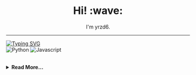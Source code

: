 <h1 align='center'> Hi! :wave:</h1>
<p align='center'>
I'm yrzd6.
</p>

-----

<p>
    <a href="https://git.io/typing-svg"><img src="https://readme-typing-svg.demolab.com?font=Fira+Code&weight=500&size=19&letterSpacing=-0.6px&duration=3400&pause=1000&color=000000&center=false%C2%A0%C2%A0%E5%81%87&vCenter=false%C2%A0%C2%A0%E5%81%87&repeat=true%C2%A0%C2%A0%E7%9C%9F&random=false%C2%A0%C2%A0%E5%81%87&width=300&lines=Programming+languages" alt="Typing SVG" /></a>
    <br>
    <img alt="Python" src="https://img.shields.io/badge/python-%233776AB.svg?&style=for-the-badge&logo=python&logoColor=white"/>
    <img alt="Javascript" src="https://img.shields.io/badge/javascript-ED1D25.svg?&style=for-the-badge&logo=javascript&logoColor=white"/>
</p>

<br>

<details>
<summary><strong>Read More...</strong></summary>
<br>
    
### The main thing I do

- Sinicization program.
- Write python scripts.
- Simple front-end development.
- Play Minecraft.

<br>

### My Personal Data

<p align = "center">
  <img src = "https://github-readme-stats.vercel.app/api?username=yrzd6&show_icons=true&theme=tokyonight&line_height=27">
  <img src = "https://github-readme-stats.vercel.app/api/top-langs/?username=yrzd6&theme=tokyonight">
</p>

</details>
